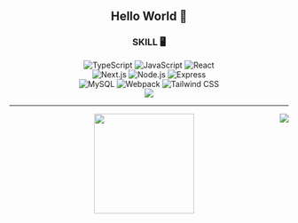 <div align="center">      
  <h2>Hello World 🍎</h2>
  <div align="center">
    <h3>SKILL 🖥️</h3>
      <img src="https://img.shields.io/badge/-TypeScript-black?style=flat-square&logo=typescript" alt="TypeScript" />
      <img src="https://img.shields.io/badge/-JavaScript-black?style=flat-square&logo=javascript" alt="JavaScript" />
      <img src="https://img.shields.io/badge/-React-black?style=flat-square&logo=react" alt="React" />
    <br />
      <img src="https://img.shields.io/badge/-Next.js-black?style=flat-square&logo=Next.js" alt="Next.js" />
      <img src="https://img.shields.io/badge/-Node.js-black?style=flat-square&logo=Node.js" alt="Node.js" />
      <img src="https://img.shields.io/badge/-Express-black?style=flat-square&logo=Express" alt="Express" />
    <br />
      <img src="https://img.shields.io/badge/MySQL-4479A1?style=flat-square&logo=MySQL&logoColor=white" alt="MySQL" />
      <img src="https://img.shields.io/badge/-Webpack-blue?style=flat-square&logo=Webpack" alt="Webpack" />
      <img src="https://img.shields.io/badge/-TailwindCSS-blue?style=flat-square&logo=TailwindCSS" alt="Tailwind CSS" />
    <br />
    <img src="https://hits.seeyoufarm.com/api/count/incr/badge.svg?url=https%3A%2F%2Fgithub.com%2Fddussi&count_bg=%23848484&title_bg=%23434343&icon=github.svg&icon_color=%23FFFFFF&title=Githup&edge_flat=false" />
  </div>
  <hr />
</div>
<img align="right" src="http://mazassumnida.wtf/api/generate_badge?boj=adug123" />
<div align="center">
  <img height="180em" src="https://github-readme-stats.vercel.app/api?username=ddussi&show_icons=true&hide_border=true&&count_private=true&include_all_commits=true&theme=dracula" />
</div>

